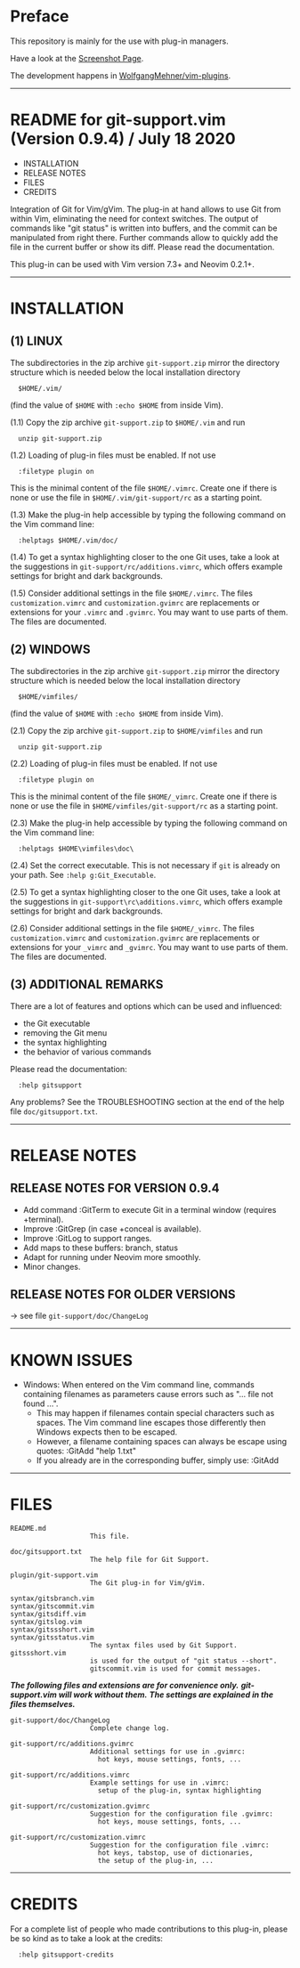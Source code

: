 Preface
================================================================================

This repository is mainly for the use with plug-in managers.

Have a look at the [Screenshot Page](https://wolfgangmehner.github.io/vim-plugins/gitsupport.html).

The development happens in [WolfgangMehner/vim-plugins](https://github.com/WolfgangMehner/vim-plugins).


--------------------------------------------------------------------------------

README for git-support.vim (Version 0.9.4) / July 18 2020
================================================================================

  *  INSTALLATION
  *  RELEASE NOTES
  *  FILES
  *  CREDITS


Integration of Git for Vim/gVim. The plug-in at hand allows to use Git from
within Vim, eliminating the need for context switches. The output of commands
like "git status" is written into buffers, and the commit can be manipulated
from right there. Further commands allow to quickly add the file in the
current buffer or show its diff.
Please read the documentation.

This plug-in can be used with Vim version 7.3+ and Neovim 0.2.1+.


--------------------------------------------------------------------------------

INSTALLATION
================================================================================

(1) LINUX
----------------------------------------------------------------------

The subdirectories in the zip archive `git-support.zip` mirror the directory
structure which is needed below the local installation directory

      $HOME/.vim/

(find the value of `$HOME` with `:echo $HOME` from inside Vim).

(1.1) Copy the zip archive `git-support.zip` to `$HOME/.vim` and run

      unzip git-support.zip

(1.2) Loading of plug-in files must be enabled. If not use

      :filetype plugin on

   This is the minimal content of the file `$HOME/.vimrc`. Create one if there
   is none or use the file in `$HOME/.vim/git-support/rc` as a starting point.

(1.3) Make the plug-in help accessible by typing the following command on the
   Vim command line:

      :helptags $HOME/.vim/doc/

(1.4) To get a syntax highlighting closer to the one Git uses, take a look at
   the suggestions in `git-support/rc/additions.vimrc`, which offers example
   settings for bright and dark backgrounds.

(1.5) Consider additional settings in the file `$HOME/.vimrc`. The files
   `customization.vimrc` and `customization.gvimrc` are replacements or
   extensions for your `.vimrc` and `.gvimrc`. You may want to use parts of
   them. The files are documented.

(2) WINDOWS
----------------------------------------------------------------------

The subdirectories in the zip archive `git-support.zip` mirror the directory
structure which is needed below the local installation directory

      $HOME/vimfiles/

(find the value of `$HOME` with `:echo $HOME` from inside Vim).

(2.1) Copy the zip archive `git-support.zip` to `$HOME/vimfiles` and run

      unzip git-support.zip

(2.2) Loading of plug-in files must be enabled. If not use

      :filetype plugin on

   This is the minimal content of the file `$HOME/_vimrc`. Create one if there
   is none or use the file in `$HOME/vimfiles/git-support/rc` as a starting point.

(2.3) Make the plug-in help accessible by typing the following command on the
   Vim command line:

      :helptags $HOME\vimfiles\doc\

(2.4) Set the correct executable. This is not necessary if `git` is already on
   your path. See `:help g:Git_Executable`.

(2.5) To get a syntax highlighting closer to the one Git uses, take a look at
   the suggestions in `git-support\rc\additions.vimrc`, which offers example
   settings for bright and dark backgrounds.

(2.6) Consider additional settings in the file `$HOME/_vimrc`. The files
   `customization.vimrc` and `customization.gvimrc` are replacements or
   extensions for your `_vimrc` and `_gvimrc`. You may want to use parts of
   them. The files are documented.


(3) ADDITIONAL REMARKS
----------------------------------------------------------------------

There are a lot of features and options which can be used and influenced:

  *  the Git executable
  *  removing the Git menu
  *  the syntax highlighting
  *  the behavior of various commands

Please read the documentation:

      :help gitsupport

Any problems? See the TROUBLESHOOTING section at the end of the help file
`doc/gitsupport.txt`.


--------------------------------------------------------------------------------

RELEASE NOTES
================================================================================

RELEASE NOTES FOR VERSION 0.9.4
----------------------------------------------------------------------
- Add command :GitTerm to execute Git in a terminal window (requires +terminal).
- Improve :GitGrep (in case +conceal is available).
- Improve :GitLog to support ranges.
- Add maps to these buffers: branch, status
- Adapt for running under Neovim more smoothly.
- Minor changes.


RELEASE NOTES FOR OLDER VERSIONS
----------------------------------------------------------------------
-> see file `git-support/doc/ChangeLog`


--------------------------------------------------------------------------------

KNOWN ISSUES
================================================================================

* Windows: When entered on the Vim command line, commands containing filenames
  as parameters cause errors such as "... file not found ...".
  - This may happen if filenames contain special characters such as spaces. The
    Vim command line escapes those differently then Windows expects then to be
    escaped.
  - However, a filename containing spaces can always be escape using quotes:
      :GitAdd "help 1.txt"
  - If you already are in the corresponding buffer, simply use:
      :GitAdd


--------------------------------------------------------------------------------

FILES
================================================================================

    README.md
                        This file.

    doc/gitsupport.txt
                        The help file for Git Support.

    plugin/git-support.vim
                        The Git plug-in for Vim/gVim.

    syntax/gitsbranch.vim
    syntax/gitscommit.vim
    syntax/gitsdiff.vim
    syntax/gitslog.vim
    syntax/gitssshort.vim
    syntax/gitsstatus.vim
                        The syntax files used by Git Support. gitssshort.vim
                        is used for the output of "git status --short".
                        gitscommit.vim is used for commit messages.

___The following files and extensions are for convenience only.___
___git-support.vim will work without them.___
___The settings are explained in the files themselves.___

    git-support/doc/ChangeLog
                        Complete change log.

    git-support/rc/additions.gvimrc
                        Additional settings for use in .gvimrc:
                          hot keys, mouse settings, fonts, ...

    git-support/rc/additions.vimrc
                        Example settings for use in .vimrc:
                          setup of the plug-in, syntax highlighting

    git-support/rc/customization.gvimrc
                        Suggestion for the configuration file .gvimrc:
                          hot keys, mouse settings, fonts, ...

    git-support/rc/customization.vimrc
                        Suggestion for the configuration file .vimrc:
                          hot keys, tabstop, use of dictionaries,
                          the setup of the plug-in, ...


--------------------------------------------------------------------------------

CREDITS
================================================================================

For a complete list of people who made contributions to this plug-in,
please be so kind as to take a look at the credits:

      :help gitsupport-credits

